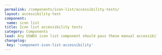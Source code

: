```yaml
---
permalink: /components/icon-list/accessibility-tests/
layout: accessibility-test
component:
 name: icon list
title: Icon list accessibility tests
category: Components
lead: Any USWDS icon list component should pass these manual accessibility tests.
changelog:
 key: 'component-icon-list-accessibility'
---
```

